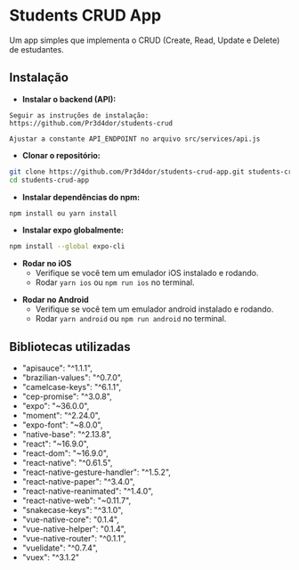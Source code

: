 # Students CRUD App

Um app simples que implementa o CRUD (Create, Read, Update e Delete) de estudantes.

## Instalação

* **Instalar o backend (API):**
```
Seguir as instruções de instalação: https://github.com/Pr3d4dor/students-crud

Ajustar a constante API_ENDPOINT no arquivo src/services/api.js
```

* **Clonar o repositório:**

```sh
git clone https://github.com/Pr3d4dor/students-crud-app.git students-crud-app
cd students-crud-app
```

* **Instalar dependências do npm:**

```sh
npm install ou yarn install
```

* **Instalar expo globalmente:**

```sh
npm install --global expo-cli
```

* **Rodar no iOS**
    * Verifique se você tem um emulador iOS instalado e rodando.
    * Rodar `yarn ios` ou `npm run ios` no terminal.

- **Rodar no Android**
    * Verifique se você tem um emulador android instalado e rodando.
    * Rodar `yarn android` ou `npm run android` no terminal.

## Bibliotecas utilizadas

* "apisauce": "^1.1.1",
* "brazilian-values": "^0.7.0",
* "camelcase-keys": "^6.1.1",
* "cep-promise": "^3.0.8",
* "expo": "~36.0.0",
* "moment": "^2.24.0",
* "expo-font": "~8.0.0",
* "native-base": "^2.13.8",
* "react": "~16.9.0",
* "react-dom": "~16.9.0",
* "react-native": "^0.61.5",
* "react-native-gesture-handler": "^1.5.2",
* "react-native-paper": "^3.4.0",
* "react-native-reanimated": "^1.4.0",
* "react-native-web": "~0.11.7",
* "snakecase-keys": "^3.1.0",
* "vue-native-core": "0.1.4",
* "vue-native-helper": "0.1.4",
* "vue-native-router": "^0.1.1",
* "vuelidate": "^0.7.4",
* "vuex": "^3.1.2"
